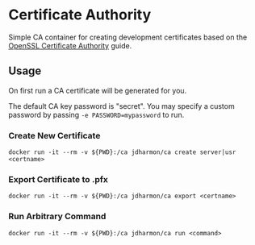 # Certificate Authority
Simple CA container for creating development certificates based on the [OpenSSL Certificate Authority](https://jamielinux.com/docs/openssl-certificate-authority/) guide.

## Usage

On first run a CA certificate will be generated for you. 

The default CA key password is "secret". You may specify a custom password by passing ```-e PASSWORD=mypassword``` to run.

### Create New Certificate
```docker run -it --rm -v ${PWD}:/ca jdharmon/ca create server|usr <certname>```

### Export Certificate to .pfx
```docker run -it --rm -v ${PWD}:/ca jdharmon/ca export <certname>```

### Run Arbitrary Command
```docker run -it --rm -v ${PWD}:/ca jdharmon/ca run <command>```
